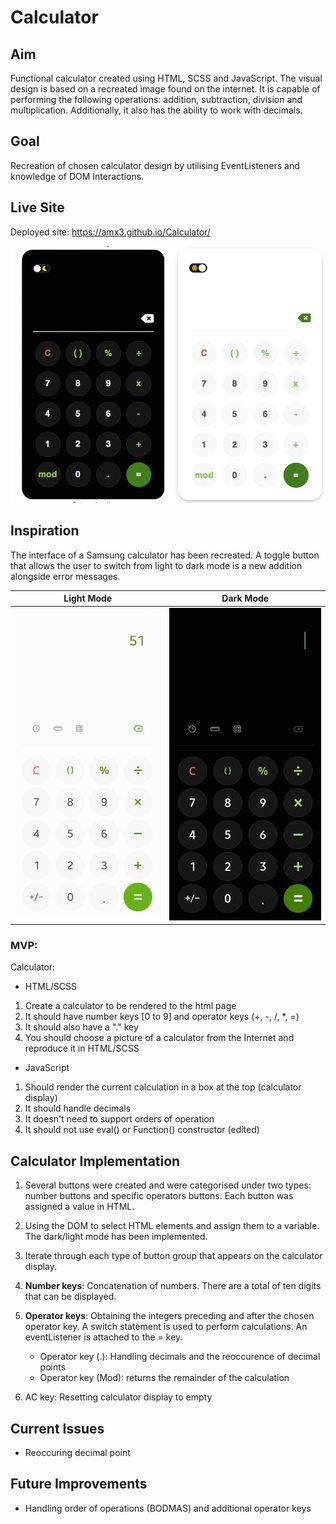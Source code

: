 # Calculator

## Aim

Functional calculator created using HTML, SCSS and JavaScript. The visual design is based on a recreated image found on the internet. It is capable of performing the following operations: addition, subtraction, division and multiplication. Additionally, it also has the ability to work with decimals.

## Goal

Recreation of chosen calculator design by utilising EventListeners and knowledge of DOM Interactions.

## Live Site

Deployed site: https://amx3.github.io/Calculator/

![image](./Images/image.png)

## Inspiration

The interface of a Samsung calculator has been recreated. A toggle button that allows the user to switch from light to dark mode is a new addition alongside error messages.

|           Light Mode            |           Dark Mode            |
| :-----------------------------: | :----------------------------: |
| ![image](Images/light-mode.jpg) | ![image](Images/dark-mode.jpg) |

### MVP:

Calculator:

-   HTML/SCSS

1. Create a calculator to be rendered to the html page
1. It should have number keys [0 to 9] and operator keys (+, -, /, \*, =)
1. It should also have a "." key
1. You should choose a picture of a calculator from the Internet and reproduce it in HTML/SCSS

-   JavaScript

1. Should render the current calculation in a box at the top (calculator display)
1. It should handle decimals
1. It doesn't need to support orders of operation
1. It should not use eval() or Function() constructor (edited)

## Calculator Implementation

1.  Several buttons were created and were categorised under two types: number buttons and specific operators buttons. Each button was assigned a value in HTML.

2.  Using the DOM to select HTML elements and assign them to a variable. The dark/light mode has been implemented.

3.  Iterate through each type of button group that appears on the calculator display.

4.  **Number keys**: Concatenation of numbers. There are a total of ten digits that can be displayed.

5.  **Operator keys**: Obtaining the integers preceding and after the chosen operator key. A switch statement is used to perform calculations. An eventListener is attached to the = key.

    -   Operator key (.): Handling decimals and the reoccurence of decimal points
    -   Operator key (Mod): returns the remainder of the calculation

6.  AC key: Resetting calculator display to empty

## Current Issues

-   Reoccuring decimal point

## Future Improvements

-   Handling order of operations (BODMAS) and additional operator keys

<!-- #### Additional Resources Used

-   Inspiration for toggle button appearance: https://www.youtube.com/watch?v=xodD0nw2veQ -->
